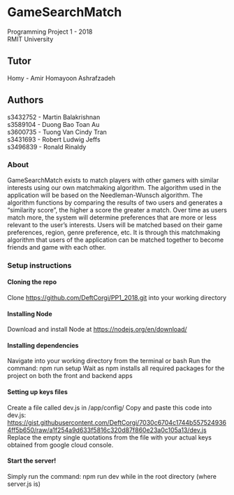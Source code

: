# GameSearchMatch

Programming Project 1 - 2018  
RMIT University

## Tutor

Homy - Amir Homayoon Ashrafzadeh

## Authors

s3432752 - Martin Balakrishnan  
s3589104 - Duong Bao Toan Au  
s3600735 - Tuong Van Cindy Tran  
s3431693 - Robert Ludwig Jeffs  
s3496839 - Ronald Rinaldy

### About

GameSearchMatch exists to match players with other gamers with similar interests using our own matchmaking algorithm. The algorithm used in the application will be based on the Needleman-Wunsch algorithm. The algorithm functions by comparing the results of two users and generates a “similarity score”, the higher a score the greater a match. Over time as users match more, the system will determine preferences that are more or less relevant to the user’s interests. Users will be matched based on their game preferences, region, genre preference, etc. It is through this matchmaking algorithm that users of the application can be matched together to become friends and game with each other.

### Setup instructions

#### Cloning the repo

Clone https://github.com/DeftCorgi/PP1_2018.git into your working directory

#### Installing Node

Download and install Node at https://nodejs.org/en/download/

#### Installing dependencies

Navigate into your working directory from the terminal or bash
Run the command: npm run setup
Wait as npm installs all required packages for the project on both the front and backend apps

#### Setting up keys files

Create a file called dev.js in /app/config/
Copy and paste this code into dev.js: https://gist.githubusercontent.com/DeftCorgi/7030c6704c1744b5575249364ff5b650/raw/a1f254a9d633f5816c320d87f860e23a0c105a13/dev.js  
Replace the empty single quotations from the file with your actual keys obtained from google cloud console.

#### Start the server!

Simply run the command: npm run dev while in the root directory (where server.js is)
